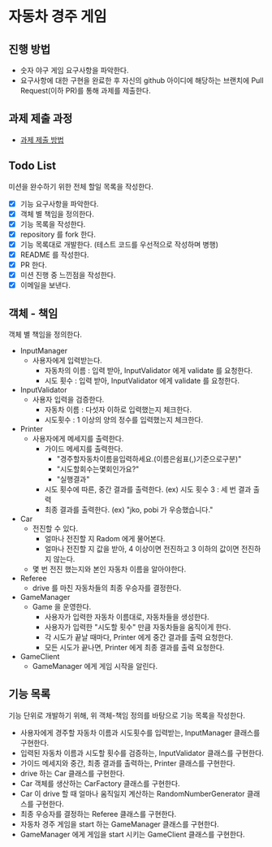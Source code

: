 # 자동차 경주 게임
## 진행 방법
* 숫자 야구 게임 요구사항을 파악한다.
* 요구사항에 대한 구현을 완료한 후 자신의 github 아이디에 해당하는 브랜치에 Pull Request(이하 PR)를 통해 과제를 제출한다.

## 과제 제출 과정
* [과제 제출 방법](https://github.com/next-step/nextstep-docs/tree/master/precourse)

## Todo List

미션을 완수하기 위한 전체 할일 목록을 작성한다.

- [x]  기능 요구사항을 파악한다.
- [x]  객체 별 책임을 정의한다.
- [x]  기능 목록을 작성한다.
- [x]  repository 를 fork 한다.
- [x]  기능 목록대로 개발한다. (테스트 코드를 우선적으로 작성하며 병행)
- [x]  README 를 작성한다.
- [x]  PR 한다.
- [x]  미션 진행 중 느낀점을 작성한다.
- [x]  이메일을 보낸다.

## 객체 - 책임

객체 별 책임을 정의한다.

- InputManager
    - 사용자에게 입력받는다.
        - 자동차의 이름 : 입력 받아, InputValidator 에게 validate 를 요청한다.
        - 시도 횟수 : 입력 받아, InputValidator 에게 validate 를 요청한다.
- InputValidator
    - 사용자 입력을 검증한다.
        - 자동차 이름 :  다섯자 이하로 입력했는지 체크한다.
        - 시도횟수 : 1 이상의 양의 정수를 입력했는지 체크한다.
- Printer
    - 사용자에게 메세지를 출력한다.
        - 가이드 메세지를 출력한다.
            - "경주할자동차이름을입력하세요.(이름은쉼표(,)기준으로구분)"
            - "시도할회수는몇회인가요?"
            - "실행결과"
        - 시도 횟수에 따른, 중간 결과를 출력한다. (ex) 시도 횟수 3 : 세 번 결과 출력
        - 최종 결과를 출력한다. (ex) "jko, pobi 가 우승했습니다."
- Car
    - 전진할 수 있다.
        - 얼마나 전진할 지 Radom 에게 물어본다.
        - 얼마나 전진할 지 값을 받아, 4 이상이면 전진하고 3 이하의 값이면 전진하지 않는다.
    - 몇 번 전진 했는지와 본인 자동차 이름을 알아야한다.
- Referee
    - drive 를 마친 자동차들의 최종 우승자를 결정한다.
- GameManager
    - Game 을 운영한다.
        - 사용자가 입력한 자동차 이름대로, 자동차들을 생성한다.
        - 사용자가 입력한 "시도할 횟수" 만큼 자동차들을 움직이게 한다.
        - 각 시도가 끝날 때마다, Printer 에게 중간 결과를 출력 요청한다.
        - 모든 시도가 끝나면, Printer 에게 최종 결과를 출력 요청한다.
- GameClient
    - GameManager 에게 게임 시작을 알린다.

## 기능 목록

기능 단위로 개발하기 위해, 위 객체-책임 정의를 바탕으로 기능 목록을 작성한다. 

- 사용자에게 경주할 자동차 이름과 시도횟수를 입력받는, InputManager 클래스를 구현한다.
- 입력된 자동차 이름과 시도할 횟수를 검증하는, InputValidator 클래스를 구현한다.
- 가이드 메세지와 중간, 최종 결과를 출력하는, Printer 클래스를 구현한다.
- drive 하는 Car 클래스를 구현한다.
- Car 객체를 생산하는 CarFactory 클래스를 구현한다.
- Car 이 drive 할 때 얼마나 움직일지 계산하는 RandomNumberGenerator 클래스를 구현한다.
- 최종 우승자를 결정하는 Referee 클래스를 구현한다.
- 자동차 경주 게임을 start 하는 GameManager 클래스를 구현한다.
- GameManager 에게 게임을 start 시키는 GameClient 클래스를 구현한다.
